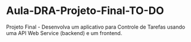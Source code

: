 # Aula-DRA-Projeto-Final-TO-DO
Projeto Final - Desenvolva um aplicativo para Controle de Tarefas usando uma API Web Service (backend) e um frontend. 
